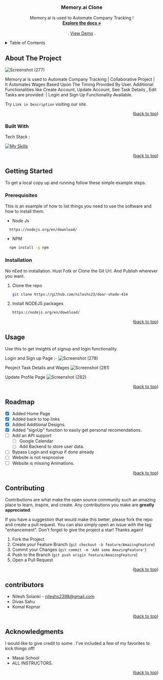 <a name="readme-top"></a> 

<!-- PROJECT SHIELDS -->
<!--
*** I'm using markdown "reference style" links for readability.
*** Reference links are enclosed in brackets [ ] instead of parentheses ( ).
*** See the bottom of this document for the declaration of the reference variables
*** for contributors-url, forks-url, etc. This is an optional, concise syntax you may use.
*** https://www.markdownguide.org/basic-syntax/#reference-style-links
-->



  <h3 align="center">Memory.ai Clone</h3>

  <p align="center">
  Memory.ai is used to Automate Company Tracking !
    <br />
    <a href="https://github.com/nileshs23/dear-shade-414"><strong>Explore the docs »</strong></a>
    <br />
    <br />
    .
    <a href="https://fantastic-queijadas-e98c0f.netlify.app//">View Demo</a>
    .
  </p>
</div>



<!-- TABLE OF CONTENTS -->
<details>
  <summary>Table of Contents</summary>
  <ol>
    <li>
      <a href="#about-the-project">About The Project</a>
      <ul>
        <li><a href="#built-with">Built With</a></li>
      </ul>
    </li>
    <li>
      <a href="#getting-started">Getting Started</a>
      <ul>
        <li><a href="#prerequisites">Prerequisites</a></li>
        <li><a href="#installation">Installation</a></li>
      </ul>
    </li>
    <li><a href="#usage">Usage</a></li>
    <li><a href="#roadmap">Roadmap</a></li>
    <li><a href="#contributing">Contributing</a></li>
    <li><a href="#contributors">Contributors</a></li>
    <li><a href="#acknowledgments">Acknowledgments</a></li>
  </ol>
</details>



<!-- ABOUT THE PROJECT -->
## About The Project


![Screenshot (277)](https://user-images.githubusercontent.com/53571060/190472256-9994407f-2aef-4390-a441-b68d744d81b4.png)


Memory.ai is used to Automate Company Tracking | Collaborative Project | It Automates Wages Based Upon The Timing Provided By User. Additional Functionalities like Create Account, Update Account, See Task Details , Edit Tasks are provided. | Login and Sign Up Functionality Available.

Try `Link in Description` visiting our site.

<p align="right">(<a href="#readme-top">back to top</a>)</p>



### Built With

Tech Stack :

[![My Skills](https://skillicons.dev/icons?i=js,html,css,github,git,vscode&theme=light)](https://skillicons.dev)
<p align="right">(<a href="#readme-top">back to top</a>)</p>



<!-- GETTING STARTED -->
## Getting Started

To get a local copy up and running follow these simple example steps.

### Prerequisites

This is an example of how to list things you need to use the software and how to install them.
  
  * Node Js

 ```sh
   https://nodejs.org/en/download/
   ```
  
   * NPM

 ```sh
   npm install -g npm
   ```

### Installation

No nEed to installation. Hust Fotk or Clone the Git Url. And Publish wherever you want.

1. Clone the repo
   ```sh
   git clone https://github.com/nileshs23/dear-shade-414
   ```
2. Install NODEJS packages
   ```sh
   https://nodejs.org/en/download/
   ```

<p align="right">(<a href="#readme-top">back to top</a>)</p>



<!-- USAGE EXAMPLES -->
## Usage

Use this to get insights of signup and login functionality.

Login and Sign up Page :-
![Screenshot (278)](https://user-images.githubusercontent.com/53571060/190472774-d587b061-934c-46bd-a7ff-f33c005e8675.png)

Peoject Task Details and Wages
![Screenshot (281)](https://user-images.githubusercontent.com/53571060/190472860-064764c9-4d05-4d00-98ac-9bfc8ad109fc.png)

Update Profile Page
![Screenshot (282)](https://user-images.githubusercontent.com/53571060/190472935-c24e5c36-bdab-4b5a-83fe-72b479d03384.png)

<p align="right">(<a href="#readme-top">back to top</a>)</p>



<!-- ROADMAP -->
## Roadmap

- [x] Added Home Page
- [x] Added back to top links
- [x] Added Additional Designs.
- [x] Added "signUp" function to easily get personal recomendations.
- [ ] Add an API support
    - [ ] Google Calendar
    - [ ] Add Backend to store user data.
- [ ] Bypass Login and signup if done already
- [ ] Website is not respnosive
- [ ] Website is missing Animations.

<p align="right">(<a href="#readme-top">back to top</a>)</p>



<!-- CONTRIBUTING -->
## Contributing

Contributions are what make the open source community such an amazing place to learn, inspire, and create. Any contributions you make are **greatly appreciated**.

If you have a suggestion that would make this better, please fork the repo and create a pull request. You can also simply open an issue with the tag "enhancement".
Don't forget to give the project a star! Thanks again!

1. Fork the Project
2. Create your Feature Branch (`git checkout -b feature/AmazingFeature`)
3. Commit your Changes (`git commit -m 'Add some AmazingFeature'`)
4. Push to the Branch (`git push origin feature/AmazingFeature`)
5. Open a Pull Request

<p align="right">(<a href="#readme-top">back to top</a>)</p>



<!-- Contributors -->
## contributors

* Nilesh Solanki  - nileshs2398@gmail.com
* Divas Sahu
* Komal Kopnar

<p align="right">(<a href="#readme-top">back to top</a>)</p>



<!-- ACKNOWLEDGMENTS -->
## Acknowledgments

I would like to give credit to some . I've included a few of my favorites to kick things off!

* Masai School
* ALL INSTRUCTORS.

<p align="right">(<a href="#readme-top">back to top</a>)</p>
